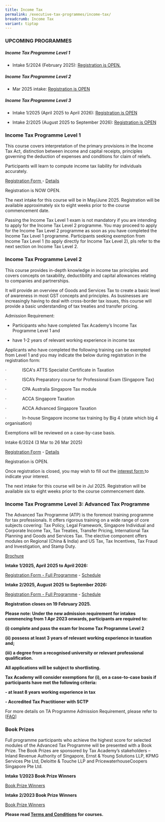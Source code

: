 ```yaml
---
title: Income Tax
permalink: /executive-tax-programmes/income-tax/
breadcrumb: Income Tax
variant: tiptap
---
```

<h3><strong>UPCOMING PROGRAMMES</strong></h3>
<h5><strong>Income Tax Programme Level 1</strong></h5>
<ul data-tight="true" class="tight">
<li>
<p>Intake 5/2024 (February 2025): <a href="/executive-tax-programmes/income-tax/#etp1oct-ta-id" rel="noopener noreferrer nofollow" target="_blank">Registration is OPEN.</a>
</p>
<p></p>
</li>
</ul>
<h5><strong>Income Tax Programme Level 2</strong></h5>
<ul data-tight="true" class="tight">
<li>
<p>Mar 2025 intake: <a href="/executive-tax-programmes/income-tax/#etp2sep-ta-id" rel="noopener noreferrer nofollow" target="_blank">Registration is OPEN</a>
</p>
<p></p>
</li>
</ul>
<h5><strong>Income Tax Programme Level 3</strong></h5>
<ul data-tight="true" class="tight">
<li>
<p>Intake 1/2025 (April 2025 to April 2026): <a href="/executive-tax-programmes/income-tax/#atp-ta-id" rel="noopener noreferrer nofollow" target="_blank">Registration is OPEN</a>
</p>
</li>
<li>
<p>Intake 2/2025 (August 2025 to September 2026): <a href="/executive-tax-programmes/income-tax/#atp-ta-id" rel="noopener noreferrer nofollow" target="_blank">Registration is OPEN</a>
</p>
</li>
</ul>
<p></p>
<h3><strong>Income Tax Programme Level 1</strong></h3>
<p>This course covers interpretation of the primary provisions in the Income
Tax Act, distinction between income and capital receipts, principles governing
the deduction of expenses and conditions for claim of reliefs.</p>
<p>Participants will learn to compute income tax liability for individuals
accurately.</p>
<p><a href="https://form.gov.sg/679352fc22b4893677c51627" rel="noopener noreferrer nofollow" target="_blank">Registration Form </a>-
<a href="/files/Intake_5_Course_brochure_L1_IT_2024.pdf" rel="noopener nofollow" target="_blank">Details</a>
</p>
<p>Registration is NOW OPEN.</p>
<p>The next intake for this course will be in May/June 2025. Registration
will be available approximately six to eight weeks prior to the course
commencement date.</p>
<p>Passing the Income Tax Level 1 exam is not mandatory if you are intending
to apply for the Income Tax Level 2 programme. You may proceed to apply
for the Income Tax Level 2 programme as soon as you have completed the
Income Tax Level 1 programme. Participants seeking exemption from Income
Tax Level 1 (to apply directly for Income Tax Level 2), pls refer to the
next section on Income Tax Level 2.</p>
<p></p>
<h3><strong>Income Tax Programme Level 2</strong></h3>
<p>This course provides in-depth knowledge in income tax principles and covers
concepts on taxability, deductibility and capital allowances relating to
companies and partnerships.</p>
<p>It will provide an overview of Goods and Services Tax to create a basic
level of awareness in most GST concepts and principles. As businesses are
increasingly having to deal with cross-border tax issues, this course will
provide a basic understanding of tax treaties and transfer pricing.</p>
<p></p>
<p>Admission Requirement:</p>
<ul data-tight="true" class="tight">
<li>
<p>Participants who have completed Tax Academy’s Income Tax Programme Level
1 and</p>
</li>
</ul>
<ul data-tight="true" class="tight">
<li>
<p>have 1-2 years of relevant working experience in income tax</p>
</li>
</ul>
<p></p>
<p>Applicants who have completed the following training can be exempted from
Level 1 and you may indicate the below during registration in the registration
form:</p>
<p>·&nbsp;&nbsp;&nbsp;&nbsp;&nbsp;&nbsp;&nbsp;&nbsp;&nbsp;&nbsp;&nbsp;&nbsp;
ISCA's ATTS Specialist Certificate in Taxation</p>
<p>·&nbsp;&nbsp;&nbsp;&nbsp;&nbsp;&nbsp;&nbsp;&nbsp;&nbsp;&nbsp;&nbsp;&nbsp;
ISCA’s Preparatory course for Professional Exam (Singapore Tax)</p>
<p>·&nbsp;&nbsp;&nbsp;&nbsp;&nbsp;&nbsp;&nbsp;&nbsp;&nbsp;&nbsp;&nbsp;&nbsp;
CPA Australia Singapore Tax module</p>
<p>·&nbsp;&nbsp;&nbsp;&nbsp;&nbsp;&nbsp;&nbsp;&nbsp;&nbsp;&nbsp;&nbsp;&nbsp;
ACCA Singapore Taxation</p>
<p>·&nbsp;&nbsp;&nbsp;&nbsp;&nbsp;&nbsp;&nbsp;&nbsp;&nbsp;&nbsp;&nbsp;&nbsp;
ACCA Advanced Singapore Taxation</p>
<p>·&nbsp;&nbsp;&nbsp;&nbsp;&nbsp;&nbsp;&nbsp;&nbsp;&nbsp;&nbsp;&nbsp;&nbsp;
In-house Singapore income tax training by Big 4 (state which big 4 organisation)</p>
<p>Exemptions will be reviewed on a case-by-case basis.</p>
<p>Intake 6/2024 (3 Mar to 26 Mar 2025)</p>
<p><a href="https://go.gov.sg/l2it62024reg" rel="noopener noreferrer nofollow" target="_blank">Registration Form</a> -
<a href="/files/executive-tax-programmes/income-tax/L2_IT_6_2024_course_brochure.pdf" rel="noopener nofollow" target="_blank">Details</a>
</p>
<p>Registration is OPEN.</p>
<p></p>
<p>Once registration is closed, you may wish to fill out the <a href="https://go.gov.sg/l2it42024-generate" rel="noopener noreferrer nofollow" target="_blank">interest form </a>to
indicate your interest.</p>
<p>The next intake for this course will be in Jul 2025. Registration will
be available six to eight weeks prior to the course commencement date.</p>
<p></p>
<h3><strong>Income Tax Programme Level 3: Advanced Tax Programme</strong></h3>
<p>The Advanced Tax Programme (ATP) is the foremost training programme for
tax professionals. It offers rigorous training on a wide range of core
subjects covering: Tax Policy, Legal Framework, Singapore Individual and
Corporate Income Tax, Tax Treaties, Transfer Pricing, International Tax
Planning and Goods and Services Tax. The elective component offers modules
on Regional (China &amp; India) and US Tax, Tax Incentives, Tax Fraud and
Investigation, and Stamp Duty.</p>
<p><a href="/files/ATP_FY25_Brochure.pdf" rel="noopener nofollow" target="_blank">Brochure</a>
</p>
<p></p>
<p><strong>Intake 1/2025, April 2025 to April 2026:</strong>
</p>
<p><a href="https://form.gov.sg/6796ea002ea9e745821b7a24" rel="noopener noreferrer nofollow" target="_blank">Registration Form - Full Programme</a> -
<a href="/files/ATP1_2025_Schedule.pdf" rel="noopener nofollow" target="_blank">Schedule</a>
</p>
<p></p>
<p><strong>Intake 2/2025, August 2025 to September 2026:</strong>
</p>
<p><a href="https://form.gov.sg/6796ecf35bbd2288c0f5ea42" rel="noopener noreferrer nofollow" target="_blank"><u>Registration Form - Full Programme</u></a> -
<a href="/files/ATP2_2025_Schedule.pdf" rel="noopener nofollow" target="_blank">Schedule</a>
</p>
<p></p>
<p><strong>Registration closes on 19 February 2025.</strong>
</p>
<p><strong>Please note: Under the new admission requirement for intakes commencing from 1 Apr 2023 onwards, participants are required to:</strong>
</p>
<p><strong>(i) complete and pass the exam for Income Tax Programme Level 2</strong>
</p>
<p><strong>(ii) possess at least 3 years of relevant working experience in taxation and;</strong>
</p>
<p><strong>(iii) a degree from a recognised university or relevant professional qualification.</strong>
</p>
<p><strong>All applications will be subject to shortlisting.</strong>
</p>
<p><strong>Tax Academy will consider exemptions for (i), on a case-to-case basis if participants have met the following criteria:</strong>
</p>
<p><strong>- at least 8 years working experience in tax</strong>
</p>
<p><strong>- Accredited Tax Practitioner with SCTP</strong>
</p>
<p>For more details on TA Programme Admission Requirement, please refer to
[<a href="https://www.taxacademy.sg/executive-tax-programmes/tax-training-roadmap/" rel="noopener noreferrer nofollow" target="_blank">FAQ</a>]</p>
<h3><strong>Book Prizes</strong></h3>
<p>Full programme participants who achieve the highest score for selected
modules of the Advanced Tax Programme will be presented with a Book Prize.
The Book Prizes are sponsored by Tax Academy’s stakeholders – Inland Revenue
Authority of Singapore, Ernst &amp; Young Solutions LLP, KPMG Services
Pte Ltd, Deloitte &amp; Touche LLP and PricewaterhouseCoopers Singapore
Pte Ltd.</p>
<p><strong>Intake 1/2023 Book Prize Winners</strong>
</p>
<p><a href="/files/ATP_INTAKE_1_TA_WEBSITE.pdf" rel="noopener nofollow" target="_blank">Book Prize Winners</a>
</p>
<p><strong>Intake 2/2023 Book Prize Winners</strong>
</p>
<p><a href="/files/ATP_INTAKE_2_TA_WEBSITE.pdf" rel="noopener nofollow" target="_blank">Book Prize Winners</a>
</p>
<p><strong>Please read <a href="https://production-iras-tax-academy.netlify.com/executive-tax-programmes/terms-and-conditions/" rel="noopener noreferrer nofollow" target="_blank">Terms and Conditions</a> for courses.</strong>
</p>